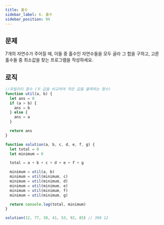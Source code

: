 ```yaml
---
title: 홀수
sidebar_label: 6. 홀수
sidebar_position: 94
---
```


## 문제 
7개의 자연수가 주어질 때, 이들 중 홀수인 자연수들을 모두 골라 그 합을 구하고, 고른 홀수들 중 최소값을 찾는 프로그램을 작성하세요.

## 로직

```js
//유틸리티 함수 (두 값을 비교하여 작은 값을 출력하는 함수)
function util(a, b) {
  let ans = 0
  if (a > b) {
    ans = b
  } else {
    ans = a
  }

  return ans
}

function solution(a, b, c, d, e, f, g) {
  let total = 0
  let minimum = 0

  total = a + b + c + d + e + f + g

  minimum = util(a, b)
  minimum = util(minimum, c)
  minimum = util(minimum, d)
  minimum = util(minimum, e)
  minimum = util(minimum, f)
  minimum = util(minimum, g)

  return console.log(total, minimum)
}

solution(12, 77, 38, 41, 53, 92, 85) // 398 12
```